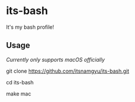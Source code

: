 # its-bash
It's my bash profile!

## Usage
_Currently only supports macOS officially_

git clone https://github.com/itsnamgyu/its-bash.git

cd its-bash

make mac
